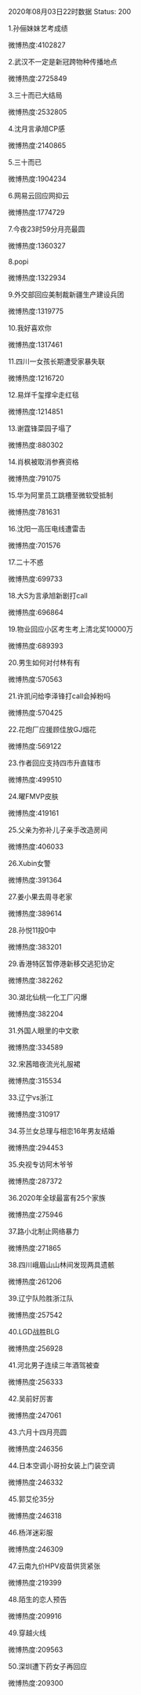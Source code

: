 2020年08月03日22时数据
Status: 200

1.孙俪妹妹艺考成绩

微博热度:4102827

2.武汉不一定是新冠跨物种传播地点

微博热度:2725849

3.三十而已大结局

微博热度:2532805

4.沈月言承旭CP感

微博热度:2140865

5.三十而已

微博热度:1904234

6.网易云回应网抑云

微博热度:1774729

7.今夜23时59分月亮最圆

微博热度:1360327

8.popi

微博热度:1322934

9.外交部回应美制裁新疆生产建设兵团

微博热度:1319775

10.我好喜欢你

微博热度:1317461

11.四川一女孩长期遭受家暴失联

微博热度:1216720

12.易烊千玺撑伞走红毯

微博热度:1214851

13.谢霆锋菜园子塌了

微博热度:880302

14.肖枫被取消参赛资格

微博热度:791075

15.华为阿里员工跳槽至微软受抵制

微博热度:781631

16.沈阳一高压电线遭雷击

微博热度:701576

17.二十不惑

微博热度:699733

18.大S为言承旭新剧打call

微博热度:696864

19.物业回应小区考生考上清北奖10000万

微博热度:689393

20.男生如何对付林有有

微博热度:570563

21.许凯问给李泽锋打call会掉粉吗

微博热度:570425

22.花炮厂应援顾佳放GJ烟花

微博热度:569122

23.作者回应支持四市升直辖市

微博热度:499510

24.曜FMVP皮肤

微博热度:419161

25.父亲为弥补儿子亲手改造房间

微博热度:406033

26.Xubin女警

微博热度:391364

27.姜小果去周寻老家

微博热度:389614

28.孙悦11投0中

微博热度:383201

29.香港特区暂停港新移交逃犯协定

微博热度:382262

30.湖北仙桃一化工厂闪爆

微博热度:382204

31.外国人眼里的中文歌

微博热度:334589

32.宋茜暗夜流光礼服裙

微博热度:315534

33.辽宁vs浙江

微博热度:310917

34.芬兰女总理与相恋16年男友结婚

微博热度:294453

35.央视专访阿木爷爷

微博热度:287372

36.2020年全球最富有25个家族

微博热度:275946

37.路小北制止网络暴力

微博热度:271865

38.四川峨眉山山林间发现两具遗骸

微博热度:261206

39.辽宁队险胜浙江队

微博热度:257542

40.LGD战胜BLG

微博热度:256928

41.河北男子连续三年酒驾被查

微博热度:256333

42.吴前好厉害

微博热度:247061

43.六月十四月亮圆

微博热度:246356

44.日本空调小哥扮女装上门装空调

微博热度:246332

45.郭艾伦35分

微博热度:246318

46.杨洋迷彩服

微博热度:246309

47.云南九价HPV疫苗供货紧张

微博热度:219399

48.陌生的恋人预告

微博热度:209916

49.穿越火线

微博热度:209563

50.深圳遭下药女子再回应

微博热度:209300

